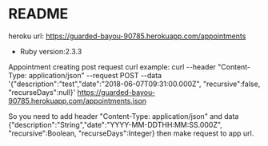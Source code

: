 # README
heroku url: https://guarded-bayou-90785.herokuapp.com/appointments
* Ruby version:2.3.3

Appointment creating post request curl example:
curl --header "Content-Type: application/json" --request POST --data '{"description":"test","date":"2018-06-07T09:31:00.000Z", "recursive":false, "recurseDays":null}' https://guarded-bayou-90785.herokuapp.com/appointments.json

So you need to add header "Content-Type: application/json" and data {"description":"String","date":"YYYY-MM-DDTHH:MM:SS.000Z", "recursive":Boolean, "recurseDays":Integer} then make request to app url.